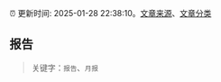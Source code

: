 :alarm_clock: 更新时间: 2025-01-28 22:38:10。[文章来源](/README.md)、[文章分类](/TAGS.md)

## 报告


> 关键字：`报告`、`月报`



